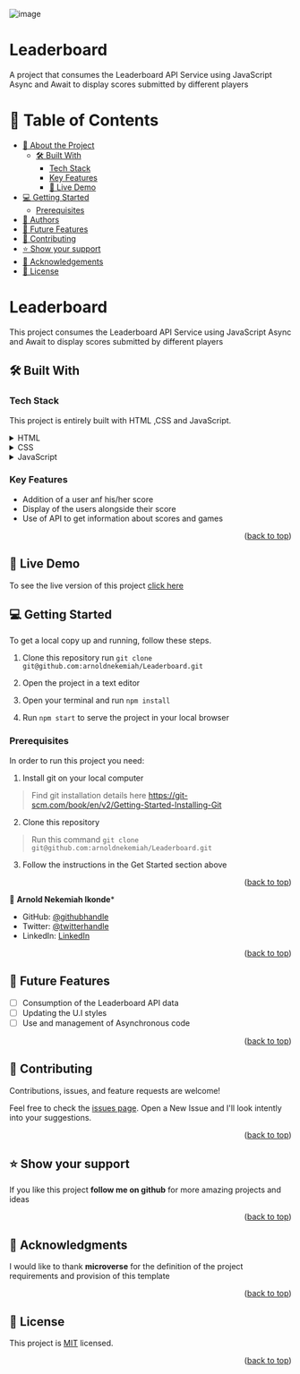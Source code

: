 ![image](https://github.com/arnoldnekemiah/Leaderboard/assets/42886828/2a9b9ce4-0eb5-4fbe-aa5f-076b82b7068b)


# Leaderboard
A project that consumes the Leaderboard API Service using JavaScript Async and Await to display scores submitted by different players
<a name="readme-top"></a>

# 📗 Table of Contents

- [📖 About the Project](#about-project)
  - [🛠 Built With](#built-with)
    - [Tech Stack](#tech-stack)
    - [Key Features](#key-features)
    - [🚀 Live Demo](#live-demo)
- [💻 Getting Started](#getting-started)
  - [Prerequisites](#Prerequisites)
- [👥 Authors](#authors)
- [🔭 Future Features](#future-features)
- [🤝 Contributing](#contributing)
- [⭐️ Show your support](#support)
- [🙏 Acknowledgements](#acknowledgements)
- [📝 License](#license)


# Leaderboard
This project consumes the Leaderboard API Service using JavaScript Async and Await to display scores submitted by different players

## 🛠 Built With <a name="built-with"></a>

### Tech Stack <a name="tech-stack"></a>

This project is entirely built with HTML ,CSS and JavaScript.

<details>
  <summary>HTML</summary>
  <ul>
    <li><a href="https://reactjs.org/">React.js</a></li>
  </ul>
</details>

<details>
  <summary>CSS</summary>
  <ul>
    <li><a href="https://expressjs.com/">Express.js</a></li>
  </ul>
</details>

<details>
<summary>JavaScript</summary>
  <ul>
    <li><a href="https://www.postgresql.org/">PostgreSQL</a></li>
  </ul>
</details>


### Key Features <a name="key-features"></a>
- Addition of a user anf his/her score
- Display of the users alongside their score
- Use of API to get information about scores and games

<p align="right">(<a href="#readme-top">back to top</a>)</p>

## 🚀 Live Demo <a name="live-demo"></a>
To see the live version of this project <a href="https://arnoldnekemiah.github.io/Leaderboard/dist/">click here</a>

## 💻 Getting Started <a name="getting-started"></a>
To get a local copy up and running, follow these steps.
1. Clone this repository
   run 
   `git clone git@github.com:arnoldnekemiah/Leaderboard.git`

2. Open the project in a text editor
3. Open your terminal and run `npm install`
4. Run `npm start` to serve the project in your local browser

### Prerequisites

In order to run this project you need:

1. Install git on your local computer
> Find git installation details here https://git-scm.com/book/en/v2/Getting-Started-Installing-Git

2. Clone this repository
> Run this command `git clone git@github.com:arnoldnekemiah/Leaderboard.git`

3. Follow the instructions in the Get Started section above
<p align="right">(<a href="#readme-top">back to top</a>)</p>



👤 **Arnold Nekemiah Ikonde***
 
- GitHub: [@githubhandle](https://github.com/arnoldnekemiah)
- Twitter: [@twitterhandle](https://twitter.com/arnoldikonde)
- LinkedIn: [LinkedIn](https://www.linkedin.com/in/arnold-nekemiah-b050621ab/)

<p align="right">(<a href="#readme-top">back to top</a>)</p>


## 🔭 Future Features <a name="future-features"></a>

- [ ] Consumption of the Leaderboard API data
- [ ] Updating the U.I styles
- [ ] Use and management of Asynchronous code

<p align="right">(<a href="#readme-top">back to top</a>)</p>


## 🤝 Contributing <a name="contributing"></a>

Contributions, issues, and feature requests are welcome!

Feel free to check the [issues page](../../issues/). Open a New Issue and I'll look intently into your suggestions.

<p align="right">(<a href="#readme-top">back to top</a>)</p>


## ⭐️ Show your support <a name="support"></a>

If you like this project **follow me on github** for more amazing projects
and ideas

<p align="right">(<a href="#readme-top">back to top</a>)</p>


## 🙏 Acknowledgments <a name="acknowledgements"></a>

I would like to thank **microverse** for the definition of the project requirements and provision of this template

<p align="right">(<a href="#readme-top">back to top</a>)</p>


## 📝 License <a name="license"></a>

This project is [MIT](./LICENSE) licensed.


<p align="right">(<a href="#readme-top">back to top</a>)</p>
